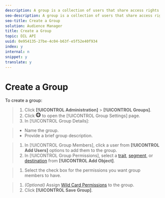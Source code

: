 ```yaml
---
description: A group is a collection of users that share access rights to destination, segment, and trait objects. You can limit groups to single objects only or give them broad access to combinations of different objects.
seo-description: A group is a collection of users that share access rights to destination, segment, and trait objects. You can limit groups to single objects only or give them broad access to combinations of different objects.
seo-title: Create a Group
solution: Audience Manager
title: Create a Group
topic: DIL API
uuid: 0e954135-27be-4c04-b63f-e5f52e40f934
index: y
internal: n
snippet: y
translate: y
---
```


# Create a Group

To create a group: 

>1. Click **[!UICONTROL  Administration]** > **[!UICONTROL  Groups]**.
>1. Click  ![](assets/icon_add.png) to open the [!UICONTROL  Group Settings] page.
>1. In [!UICONTROL  Group Details]:

>    
>    * Name the group.
>    * Provide a brief group description.

>1. In [!UICONTROL  Group Members], click a user from **[!UICONTROL  Add Users]** options to add them to the group.
>1. In [!UICONTROL  Group Permissions], select a [ trait](../../c_features/c_tb_overview/c_tb_overview.md#concept_422CE72B2125457B8C2954BF06102332), [ segment](../../c_features/c_segments/c_segments_purpose.md#concept_F9E9D1D1EFF34AA2AD025109DD741C86), or [ destination](../../c_features/c_destinations/c_destinations.md#concept_5BDA346C376C4B719EA394108AB2735A) from **[!UICONTROL  Add Object]**.

>1. Select the check box for the permissions you want group members to have.

>1. *(Optional)* Assign [ Wild Card Permissions](../../c_features/c_administration/c_wildcard_permissions.md#concept_0C02DB9A31DB4519A5AB60B6A361E708) to the group.
>1. Click **[!UICONTROL  Save Group]**.
